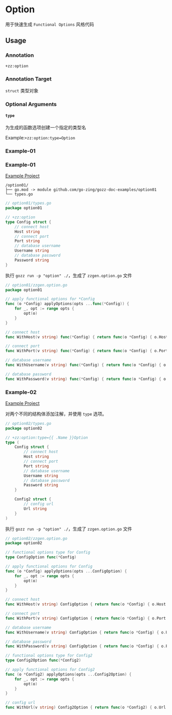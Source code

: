 # Option

用于快速生成 `Functional Options` 风格代码

## Usage

### Annotation

`+zz:option`

### Annotation Target

`struct` 类型对象

### Optional Arguments

#### `type`

为生成的函数选项创建一个指定的类型名

Example:`+zz:option:type=Option`

### Example-01

### Example-01

[Example Project](https://github.com/go-zing/gozz-doc-examples/tree/main/option01)

```
/option01/
├── go.mod -> module github.com/go-zing/gozz-doc-examples/option01
└── types.go
```

```go
// option01/types.go
package option01

// +zz:option
type Config struct {
	// connect host
	Host string
	// connect port
	Port string
	// database username
	Username string
	// database password
	Password string
}
```

执行 `gozz run -p "option" ./`，生成了 `zzgen.option.go` 文件

```go
// option01/zzgen.option.go
package option01

// apply functional options for *Config
func (o *Config) applyOptions(opts ...func(*Config)) {
	for _, opt := range opts {
		opt(o)
	}
}

// connect host
func WithHost(v string) func(*Config) { return func(o *Config) { o.Host = v } }

// connect port
func WithPort(v string) func(*Config) { return func(o *Config) { o.Port = v } }

// database username
func WithUsername(v string) func(*Config) { return func(o *Config) { o.Username = v } }

// database password
func WithPassword(v string) func(*Config) { return func(o *Config) { o.Password = v } }

```

### Example-02

[Example Project](https://github.com/go-zing/gozz-doc-examples/tree/main/option02)

对两个不同的结构体添加注解，并使用 `type` 选项。

```go
// option02/types.go
package option02

// +zz:option:type={{ .Name }}Option
type (
	Config struct {
		// connect host
		Host string
		// connect port
		Port string
		// database username
		Username string
		// database password
		Password string
	}

	Config2 struct {
		// config url
		Url string
	}
)
```

执行 `gozz run -p "option" ./`，生成了 `zzgen.option.go` 文件

```go
// option02/zzgen.option.go
package option02

// functional options type for Config
type ConfigOption func(*Config)

// apply functional options for Config
func (o *Config) applyOptions(opts ...ConfigOption) {
	for _, opt := range opts {
		opt(o)
	}
}

// connect host
func WithHost(v string) ConfigOption { return func(o *Config) { o.Host = v } }

// connect port
func WithPort(v string) ConfigOption { return func(o *Config) { o.Port = v } }

// database username
func WithUsername(v string) ConfigOption { return func(o *Config) { o.Username = v } }

// database password
func WithPassword(v string) ConfigOption { return func(o *Config) { o.Password = v } }

// functional options type for Config2
type Config2Option func(*Config2)

// apply functional options for Config2
func (o *Config2) applyOptions(opts ...Config2Option) {
	for _, opt := range opts {
		opt(o)
	}
}

// config url
func WithUrl(v string) Config2Option { return func(o *Config2) { o.Url = v } }
```